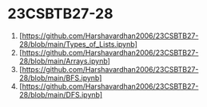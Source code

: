 # 23CSBTB27-28
1. [https://github.com/Harshavardhan2006/23CSBTB27-28/blob/main/Types_of_Lists.ipynb]
2. [https://github.com/Harshavardhan2006/23CSBTB27-28/blob/main/Arrays.ipynb]
3. [https://github.com/Harshavardhan2006/23CSBTB27-28/blob/main/BFS.ipynb]
4. [https://github.com/Harshavardhan2006/23CSBTB27-28/blob/main/DFS.ipynb]
